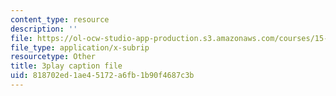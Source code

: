 ```yaml
---
content_type: resource
description: ''
file: https://ol-ocw-studio-app-production.s3.amazonaws.com/courses/15-390-new-enterprises-spring-2013/818702ed1ae45172a6fb1b90f4687c3b_1mw_Uo5ba58.vtt
file_type: application/x-subrip
resourcetype: Other
title: 3play caption file
uid: 818702ed-1ae4-5172-a6fb-1b90f4687c3b
---
```

